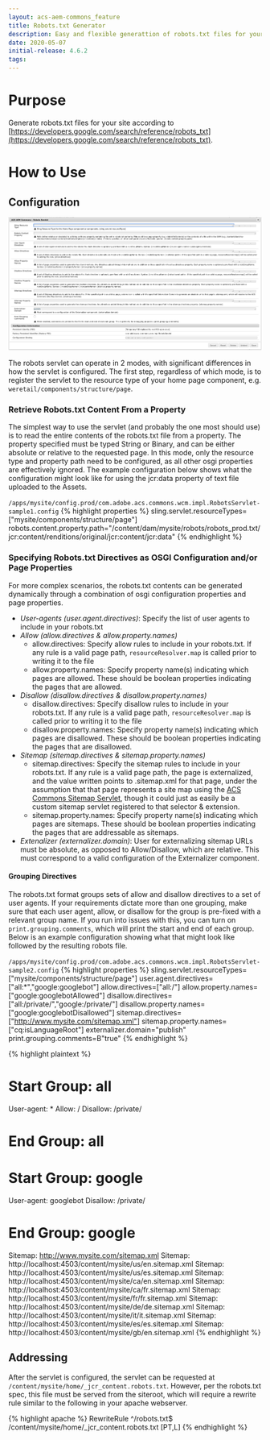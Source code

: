 ```yaml
---
layout: acs-aem-commons_feature
title: Robots.txt Generator
description: Easy and flexible generattion of robots.txt files for your website 
date: 2020-05-07
initial-release: 4.6.2
tags:
---
```


# Purpose

Generate robots.txt files for your site according to [https://developers.google.com/search/reference/robots_txt](https://developers.google.com/search/reference/robots_txt).

# How to Use

## Configuration

![robots servlet configuration](images/config.png)

The robots servlet can operate in 2 modes, with significant differences in how the servlet is configured. The first step, regardless of which mode, is to register the servlet to the resource type of your home page component, e.g. `weretail/components/structure/page`.

### Retrieve Robots.txt Content From a Property

The simplest way to use the servlet (and probably the one most should use) is to read the entire contents of the robots.txt file from a property. The property specified must be typed String or Binary, and can be either absolute or relative to the requested page. In this mode, only the resource type and property path need to be configured, as all other osgi properties are effectively ignored. The example configuration below shows what the configuration might look like for using the jcr:data property of text file uploaded to the Assets.

`/apps/mysite/config.prod/com.adobe.acs.commons.wcm.impl.RobotsServlet-sample1.config`
{% highlight properties %}
sling.servlet.resourceTypes=["mysite/components/structure/page"]
robots.content.property.path="/content/dam/mysite/robots/robots_prod.txt/jcr:content/renditions/original/jcr:content/jcr:data"
{% endhighlight %}

### Specifying Robots.txt Directives as OSGI Configuration and/or Page Properties

For more complex scenarios, the robots.txt contents can be generated dynamically through a combination of osgi configuration properties and page properties.

* *User-agents (user.agent.directives)*: Specify the list of user agents to include in your robots.txt  
* *Allow (allow.directives & allow.property.names)*
    * allow.directives: Specify allow rules to include in your robots.txt. If any rule is a valid page path, `resourceResolver.map` is called prior to writing it to the file
    * allow.property.names: Specify property name(s) indicating which pages are allowed. These should be boolean properties indicating the pages that are allowed.
* *Disallow (disallow.directives & disallow.property.names)*
    * disallow.directives: Specify disallow rules to include in your robots.txt. If any rule is a valid page path, `resourceResolver.map` is called prior to writing it to the file
    * disallow.property.names: Specify property name(s) indicating which pages are disallowed. These should be boolean properties indicating the pages that are disallowed.
* *Sitemap (sitemap.directives & sitemap.property.names)*
    * sitemap.directives: Specify the sitemap rules to include in your robots.txt. If any rule is a valid page path, the page is externalized, and the value written points to .sitemap.xml for that page, under the assumption that that page represents a site map using the [ACS Commons Sitemap Servlet](../sitemap/index.html), though it could just as easily be a custom sitemap servlet registered to that selector & extension.
    * sitemap.property.names: Specify property name(s) indicating which pages are sitemaps. These should be boolean properties indicating the pages that are addressable as sitemaps.
* *Extenalizer (externalizer.domain)*: User for externalizing sitemap URLs must be absolute, as opposed to Allow/Disallow, which are relative. This must correspond to a valid configuration of the Externalizer component.
    
#### Grouping Directives 

The robots.txt format groups sets of allow and disallow directives to a set of user agents. If your requirements dictate more than one grouping, make sure that each user agent, allow, or disallow for the group is pre-fixed with a relevant group name. If you run into issues with this, you can turn on `print.grouping.comments`, which will print the start and end of each group. Below is an example configuration showing what that might look like followed by the resulting robots file.

`/apps/mysite/config.prod/com.adobe.acs.commons.wcm.impl.RobotsServlet-sample2.config`
{% highlight properties %}
sling.servlet.resourceTypes=["mysite/components/structure/page"]
user.agent.directives=["all:*","google:googlebot"]
allow.directives=["all:/"]
allow.property.names=["google:googlebotAllowed"]
disallow.directives=["all:/private/","google:/private/"]
disallow.property.names=["google:googlebotDisallowed"]
sitemap.directives=["http://www.mysite.com/sitemap.xml"]
sitemap.property.names=["cq:isLanguageRoot"]
externalizer.domain="publish"
print.grouping.comments=B"true"
{% endhighlight %}

{% highlight plaintext %}
# Start Group: all
User-agent: *
Allow: /
Disallow: /private/
# End Group: all
# Start Group: google
User-agent: googlebot
Disallow: /private/
# End Group: google
Sitemap: http://www.mysite.com/sitemap.xml
Sitemap: http://localhost:4503/content/mysite/us/en.sitemap.xml
Sitemap: http://localhost:4503/content/mysite/us/es.sitemap.xml
Sitemap: http://localhost:4503/content/mysite/ca/en.sitemap.xml
Sitemap: http://localhost:4503/content/mysite/ca/fr.sitemap.xml
Sitemap: http://localhost:4503/content/mysite/fr/fr.sitemap.xml
Sitemap: http://localhost:4503/content/mysite/de/de.sitemap.xml
Sitemap: http://localhost:4503/content/mysite/it/it.sitemap.xml
Sitemap: http://localhost:4503/content/mysite/es/es.sitemap.xml
Sitemap: http://localhost:4503/content/mysite/gb/en.sitemap.xml
{% endhighlight %}

## Addressing

After the servlet is configured, the servlet can be requested at `/content/mysite/home/_jcr_content.robots.txt`. However, per the robots.txt spec, this file must be served from the siteroot, which will require a rewrite rule similar to the following in your apache webserver.

{% highlight apache %}
RewriteRule ^/robots.txt$ /content/mysite/home/_jcr_content.robots.txt [PT,L]
{% endhighlight %}   
